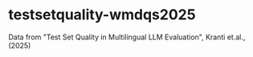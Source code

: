 # testsetquality-wmdqs2025
Data from "Test Set Quality in Multilingual LLM Evaluation", Kranti et.al., (2025)
